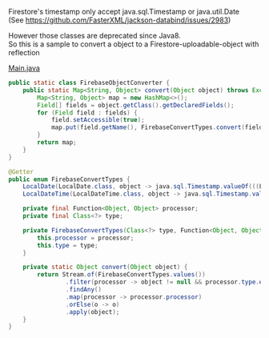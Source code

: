 Firestore's timestamp only accept java.sql.Timestamp or java.util.Date<br>
(See https://github.com/FasterXML/jackson-databind/issues/2983)<br>

However those classes are deprecated since Java8.<br>
So this is a sample to convert a object to a Firestore-uploadable-object with reflection

[Main.java](/src/main/java/main/Main.java)

```java
public static class FirebaseObjectConverter {
	public static Map<String, Object> convert(Object object) throws Exception {
		Map<String, Object> map = new HashMap<>();
		Field[] fields = object.getClass().getDeclaredFields();
		for (Field field : fields) {
			field.setAccessible(true);
			map.put(field.getName(), FirebaseConvertTypes.convert(field.get(object)));
		}
		return map;
	}
}

@Getter
public enum FirebaseConvertTypes {
	LocalDate(LocalDate.class, object -> java.sql.Timestamp.valueOf(((LocalDate) object).atStartOfDay())),
	LocalDateTime(LocalDateTime.class, object -> java.sql.Timestamp.valueOf((LocalDateTime) object));

	private final Function<Object, Object> processor;
	private final Class<?> type;

	private FirebaseConvertTypes(Class<?> type, Function<Object, Object> processor) {
		this.processor = processor;
		this.type = type;
	}

	private static Object convert(Object object) {
		return Stream.of(FirebaseConvertTypes.values())
				.filter(processor -> object != null && processor.type.equals(object.getClass()))
				.findAny()
				.map(processor -> processor.processor)
				.orElse(o -> o)
				.apply(object);
	}
}
```
